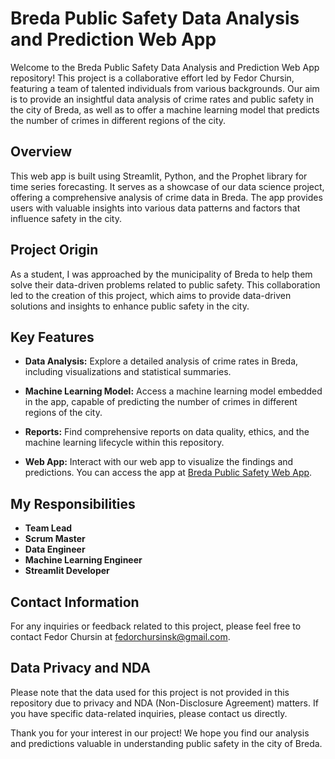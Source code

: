 # Breda Public Safety Data Analysis and Prediction Web App

Welcome to the Breda Public Safety Data Analysis and Prediction Web App repository! This project is a collaborative effort led by Fedor Chursin, featuring a team of talented individuals from various backgrounds. Our aim is to provide an insightful data analysis of crime rates and public safety in the city of Breda, as well as to offer a machine learning model that predicts the number of crimes in different regions of the city.

## Overview

This web app is built using Streamlit, Python, and the Prophet library for time series forecasting. It serves as a showcase of our data science project, offering a comprehensive analysis of crime data in Breda. The app provides users with valuable insights into various data patterns and factors that influence safety in the city.

## Project Origin

As a student, I was approached by the municipality of Breda to help them solve their data-driven problems related to public safety. This collaboration led to the creation of this project, which aims to provide data-driven solutions and insights to enhance public safety in the city.

## Key Features

- **Data Analysis:** Explore a detailed analysis of crime rates in Breda, including visualizations and statistical summaries.

- **Machine Learning Model:** Access a machine learning model embedded in the app, capable of predicting the number of crimes in different regions of the city.

- **Reports:** Find comprehensive reports on data quality, ethics, and the machine learning lifecycle within this repository.

- **Web App:** Interact with our web app to visualize the findings and predictions. You can access the app at [Breda Public Safety Web App](https://breda-municipality-safty.streamlit.app/).

## My Responsibilities

- **Team Lead**
- **Scrum Master**
- **Data Engineer**
- **Machine Learning Engineer**
- **Streamlit Developer**

## Contact Information

For any inquiries or feedback related to this project, please feel free to contact Fedor Chursin at [fedorchursinsk@gmail.com](mailto:fedorchursinsk@gmail.com).

## Data Privacy and NDA

Please note that the data used for this project is not provided in this repository due to privacy and NDA (Non-Disclosure Agreement) matters. If you have specific data-related inquiries, please contact us directly.

Thank you for your interest in our project! We hope you find our analysis and predictions valuable in understanding public safety in the city of Breda.
